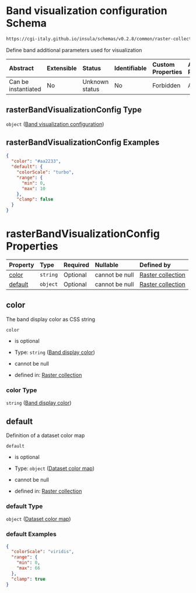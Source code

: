 # Band visualization configuration Schema

```txt
https://cgi-italy.github.io/insula/schemas/v0.2.8/common/raster-collection.schema.json#/$defs/rasterBandVisualizationConfig
```

Define band additional parameters used for visualization

| Abstract            | Extensible | Status         | Identifiable | Custom Properties | Additional Properties | Access Restrictions | Defined In                                                                                             |
| :------------------ | :--------- | :------------- | :----------- | :---------------- | :-------------------- | :------------------ | :----------------------------------------------------------------------------------------------------- |
| Can be instantiated | No         | Unknown status | No           | Forbidden         | Allowed               | none                | [raster-collection.schema.json\*](schemas/common/raster-collection.schema.json) |

## rasterBandVisualizationConfig Type

`object` ([Band visualization configuration](raster-collection-defs-band-visualization-configuration.md))

## rasterBandVisualizationConfig Examples

```json
{
  "color": "#aa2233",
  "default": {
    "colorScale": "turbo",
    "range": {
      "min": 0,
      "max": 10
    },
    "clamp": false
  }
}
```

# rasterBandVisualizationConfig Properties

| Property            | Type     | Required | Nullable       | Defined by                                                                                                                                                                                                                                                   |
| :------------------ | :------- | :------- | :------------- | :----------------------------------------------------------------------------------------------------------------------------------------------------------------------------------------------------------------------------------------------------------- |
| [color](#color)     | `string` | Optional | cannot be null | [Raster collection](raster-collection-defs-band-visualization-configuration-properties-band-display-color.md) |
| [default](#default) | `object` | Optional | cannot be null | [Raster collection](dataset-colormap.md)                                                                     |

## color

The band display color as CSS string

`color`

* is optional

* Type: `string` ([Band display color](raster-collection-defs-band-visualization-configuration-properties-band-display-color.md))

* cannot be null

* defined in: [Raster collection](raster-collection-defs-band-visualization-configuration-properties-band-display-color.md)

### color Type

`string` ([Band display color](raster-collection-defs-band-visualization-configuration-properties-band-display-color.md))

## default

Definition of a dataset color map

`default`

* is optional

* Type: `object` ([Dataset color map](dataset-colormap.md))

* cannot be null

* defined in: [Raster collection](dataset-colormap.md)

### default Type

`object` ([Dataset color map](dataset-colormap.md))

### default Examples

```json
{
  "colorScale": "viridis",
  "range": {
    "min": 0,
    "max": 66
  },
  "clamp": true
}
```
